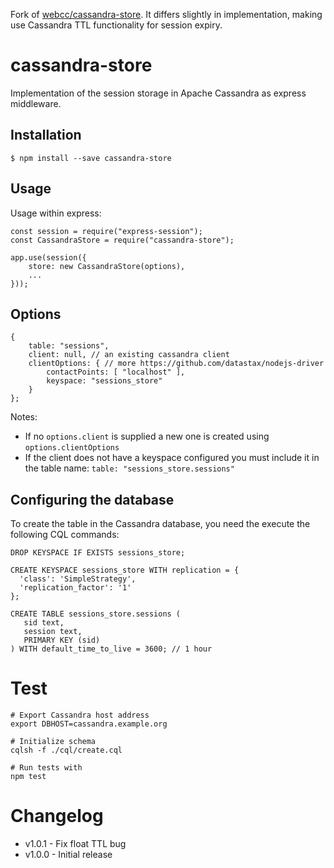 Fork of [webcc/cassandra-store](https://github.com/webcc/cassandra-store). It differs slightly in implementation, making use Cassandra TTL functionality for session expiry.

cassandra-store
===============

Implementation of the session storage in Apache Cassandra as express middleware.

Installation
------------

```
$ npm install --save cassandra-store
```

Usage
-----

Usage within express:

```
const session = require("express-session");
const CassandraStore = require("cassandra-store");

app.use(session({
    store: new CassandraStore(options),
    ...
}));
```

Options
-------

```
{
    table: "sessions",
    client: null, // an existing cassandra client
    clientOptions: { // more https://github.com/datastax/nodejs-driver
        contactPoints: [ "localhost" ],
        keyspace: "sessions_store"
    }
};
```

Notes:

-	If no `options.client` is supplied a new one is created using `options.clientOptions`
-	If the client does not have a keyspace configured you must include it in the table name: `table: "sessions_store.sessions"`

Configuring the database
------------------------

To create the table in the Cassandra database, you need the execute the following CQL commands:

```
DROP KEYSPACE IF EXISTS sessions_store;

CREATE KEYSPACE sessions_store WITH replication = {
  'class': 'SimpleStrategy',
  'replication_factor': '1'
};

CREATE TABLE sessions_store.sessions (
   sid text,
   session text,
   PRIMARY KEY (sid)
) WITH default_time_to_live = 3600; // 1 hour
```

Test
====

```
# Export Cassandra host address
export DBHOST=cassandra.example.org

# Initialize schema
cqlsh -f ./cql/create.cql

# Run tests with
npm test
```

Changelog
=========

-	v1.0.1 - Fix float TTL bug
-	v1.0.0 - Initial release
